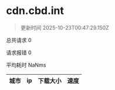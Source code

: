 
  # cdn.cbd.int

  > 更新时间 2025-10-23T00:47:29.150Z
  
  总共请求 0

  请求报错 0

  平均耗时 NaNms

|城市|ip|下载大小|速度|
|-----|----------|---|---|

  